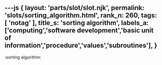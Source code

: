 ---js
{
  layout: 'parts/slot/slot.njk',
  permalink: 'slots/sorting_algorithm.html',
  rank_n: 260,
  tags: [ 'notag' ],
  title_s: 'sorting algorithm',
  labels_a: ['computing','software development','basic unit of information','procedure','values','subroutines'],
}
---
:sorting algorithm:

